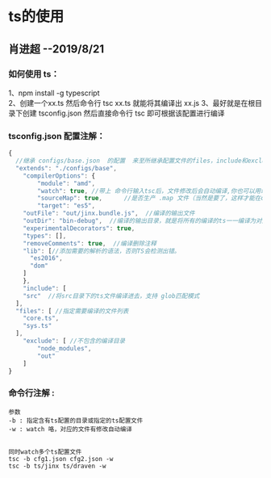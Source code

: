 # ts的使用
## 肖进超 --2019/8/21

### 如何使用 ts：
1、npm install -g typescript  
2、创建一个xx.ts 然后命令行   tsc xx.ts 就能将其编译出 xx.js
3、最好就是在根目录下创建 tsconfig.json  然后直接命令行 tsc  即可根据该配置进行编译


### tsconfig.json 配置注解：
``` js
{
  //继承 configs/base.json  的配置  来至所继承配置文件的files，include和exclude覆盖源配置文件的属性。
  "extends": "./configs/base", 
	"compilerOptions": {
		"module": "amd",
		"watch": true, //带上 命令行输入tsc后，文件修改后会自动编译,你也可以用命令行 tsc --watch 或 tsc -w
		"sourceMap": true,		//是否生产 .map 文件（当然是要了，这样才能在chrome调试 ts文件）
		"target": "es5",
    "outFile": "out/jinx.bundle.js",  //编译的输出文件
    "outDir": "bin-debug",  //编译的输出目录，就是将所有的编译的ts一一编译为对应的js
    "experimentalDecorators": true,
    "types": [],
    "removeComments": true,  //编译删除注释
    "lib": [//添加需要的解析的语法，否则TS会检测出错。
      "es2016",
      "dom"
    ]
	},
	"include": [
    "src"  //将src目录下的ts文件编译进去，支持 glob匹配模式
  ],
  "files": [ //指定需要编译的文件列表
    "core.ts",
    "sys.ts"
  ],
	"exclude": [ //不包含的编译目录
		"node_modules",
		"out"
	]
}
```

### 命令行注解 :
``` 
参数 
-b : 指定含有ts配置的目录或指定的ts配置文件
-w : watch 咯，对应的文件有修改自动编译


同时watch多个ts配置文件
tsc -b cfg1.json cfg2.json -w
tsc -b ts/jinx ts/draven -w

```